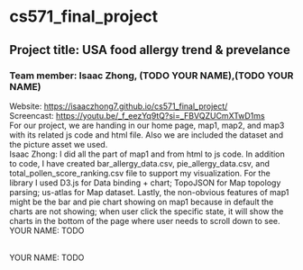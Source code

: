 # cs571_final_project
## Project title: USA food allergy trend & prevelance
### Team member: Isaac Zhong, (TODO YOUR NAME),(TODO YOUR NAME)
Website: https://isaaczhong7.github.io/cs571_final_project/ 
<br>
Screencast: https://youtu.be/_f_eezYq9tQ?si=_FBVQZUCmXTwD1ms
<br>
For our project, we are handing in our home page, map1, map2, and map3 with its related js code and html file. Also we are included the dataset and the picture asset we used.
<br>
Isaac Zhong:
I did all the part of map1 and from html to js code. In addition to code, I have created bar_allergy_data.csv, pie_allergy_data.csv, and total_pollen_score_ranking.csv file to support my visualization. For the library I used D3.js for Data binding + chart; TopoJSON for Map topology parsing; us-atlas for Map dataset. Lastly, the non-obvious features of map1 might be the bar and pie chart showing on map1 because in default the charts are not showing; when user click the specific state, it will show the charts in the bottom of the page where user needs to scroll down to see.
<br>
YOUR NAME:
TODO

<br>
YOUR NAME:
TODO
